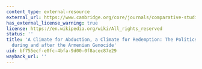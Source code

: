 ```yaml
---
content_type: external-resource
external_url: https://www.cambridge.org/core/journals/comparative-studies-in-society-and-history/article/climate-for-abduction-a-climate-for-redemption-the-politics-of-inclusion-during-and-after-the-armenian-genocide/5304CB3D319C102095938C7562B05A79
has_external_license_warning: true
license: https://en.wikipedia.org/wiki/All_rights_reserved
status: ''
title: 'A Climate for Abduction, a Climate for Redemption: The Politics of Inclusion
  during and after the Armenian Genocide'
uid: bf755ecf-e0fc-4bfa-9d00-0f8acec87e29
wayback_url: ''
---
```

